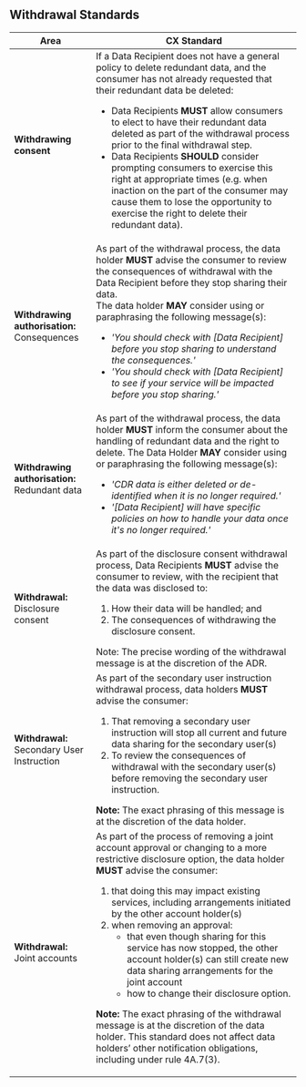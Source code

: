 
## Withdrawal Standards

|Area|CX Standard|
|-------------------|------------------------------|
|**Withdrawing consent**|If a Data Recipient does not have a general policy to delete redundant data, and the consumer has not already requested that their redundant data be deleted: <ul><li>Data Recipients **MUST** allow consumers to elect to have their redundant data deleted as part of the withdrawal process prior to the final withdrawal step. </li><li>Data Recipients **SHOULD** consider prompting consumers to exercise this right at appropriate times (e.g. when inaction on the part of the consumer may cause them to lose the opportunity to exercise the right to delete their redundant data).</li></ul>|
| **Withdrawing authorisation:**<br>Consequences| As part of the withdrawal process, the data holder **MUST** advise the consumer to review the consequences of withdrawal with the Data Recipient before they stop sharing their data. <br/>The data holder **MAY** consider using or paraphrasing the following message(s):<ul><li>*'You should check with [Data Recipient] before you stop sharing to understand the consequences.'*</li><li>*'You should check with [Data Recipient] to see if your service will be impacted before you stop sharing.'*</li></ul>|
|**Withdrawing authorisation:**<br>Redundant data| As part of the withdrawal process, the data holder **MUST** inform the consumer about the handling of redundant data and the right to delete. The Data Holder **MAY** consider using or paraphrasing the following message(s):<br/><ul><li>*'CDR data is either deleted or de-identified when it is no longer required.'*</li><li>*'[Data Recipient] will have specific policies on how to handle your data once it's no longer required.'*</li></ul> |
|**Withdrawal:** Disclosure consent |As part of the disclosure consent withdrawal process, Data Recipients **MUST** advise the consumer to review, with the recipient that the data was disclosed to:<ol><li>How their data will be handled; and</li><li>The consequences of withdrawing the disclosure consent.</li></ol>Note: The precise wording of the withdrawal message is at the discretion of the ADR.|
|**Withdrawal:**<br/>Secondary User Instruction|As part of the secondary user instruction withdrawal process, data holders **MUST** advise the consumer:<br/><ol><li>That removing a secondary user instruction will stop all current and future data sharing for the secondary user(s)</li><li>To review the consequences of withdrawal with the secondary user(s) before removing the secondary user instruction.</li></ol>**Note:** The exact phrasing of this message is at the discretion of the data holder.|
|**Withdrawal:**<br>Joint accounts| As part of the process of removing a joint account approval or changing to a more restrictive disclosure option, the data holder **MUST** advise the consumer:<br/><ol><li>that doing this may impact existing services, including arrangements initiated by the other account holder(s)</li><li>when removing an approval:<br/><ul><li>that even though sharing for this service has now stopped, the other account holder(s) can still create new data sharing arrangements for the joint account</li><li>how to change their disclosure option.</li></ul></li></ol><p>**Note:** The exact phrasing of the withdrawal message is at the discretion of the data holder. This standard does not affect data holders’ other notification obligations, including under rule 4A.7(3).</p> |
